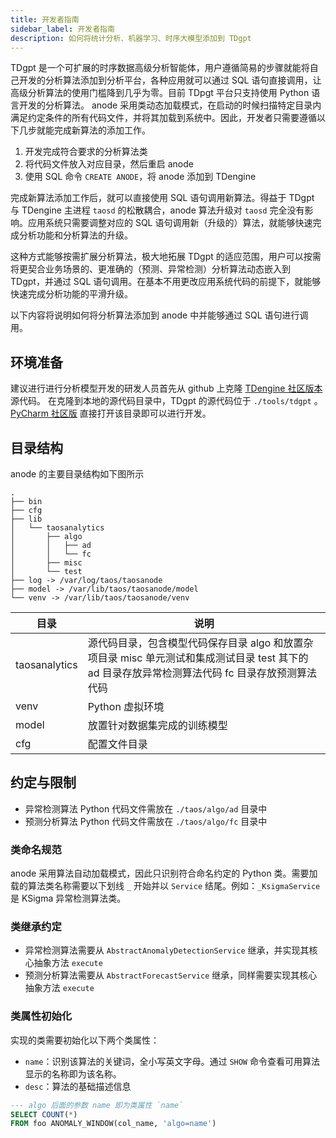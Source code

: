 ```yaml
---
title: 开发者指南
sidebar_label: 开发者指南
description: 如何将统计分析、机器学习、时序大模型添加到 TDgpt
---
```


TDgpt 是一个可扩展的时序数据高级分析智能体，用户遵循简易的步骤就能将自己开发的分析算法添加到分析平台，各种应用就可以通过 SQL 语句直接调用，让高级分析算法的使用门槛降到几乎为零。目前 TDpgt 平台只支持使用 Python 语言开发的分析算法。
anode 采用类动态加载模式，在启动的时候扫描特定目录内满足约定条件的所有代码文件，并将其加载到系统中。因此，开发者只需要遵循以下几步就能完成新算法的添加工作。

1. 开发完成符合要求的分析算法类
2. 将代码文件放入对应目录，然后重启 anode
3. 使用 SQL 命令 `CREATE ANODE`，将 anode 添加到 TDengine

完成新算法添加工作后，就可以直接使用 SQL 语句调用新算法。得益于 TDgpt 与 TDengine 主进程 `taosd` 的松散耦合，anode 算法升级对 `taosd` 完全没有影响。应用系统只需要调整对应的 SQL 语句调用新（升级的）算法，就能够快速完成分析功能和分析算法的升级。

这种方式能够按需扩展分析算法，极大地拓展 TDgpt 的适应范围，用户可以按需将更契合业务场景的、更准确的（预测、异常检测）分析算法动态嵌入到 TDgpt，并通过 SQL 语句调用。在基本不用更改应用系统代码的前提下，就能够快速完成分析功能的平滑升级。

以下内容将说明如何将分析算法添加到 anode 中并能够通过 SQL 语句进行调用。

## 环境准备

建议进行进行分析模型开发的研发人员首先从 github 上克隆 [TDengine 社区版本](https://github.com/taosdata/tdengine) 源代码。
在克隆到本地的源代码目录中，TDgpt 的源代码位于 `./tools/tdgpt` 。[PyCharm 社区版](https://www.jetbrains.com/pycharm/download)
直接打开该目录即可以进行开发。

## 目录结构

anode 的主要目录结构如下图所示

```text
.
├── bin
├── cfg
├── lib
│   └── taosanalytics
│       ├── algo
│       │   ├── ad
│       │   └── fc
│       ├── misc
│       └── test
├── log -> /var/log/taos/taosanode
├── model -> /var/lib/taos/taosanode/model
└── venv -> /var/lib/taos/taosanode/venv
```

| 目录            | 说明                                                                                    |
|---------------|---------------------------------------------------------------------------------------|
| taosanalytics | 源代码目录，包含模型代码保存目录 algo 和放置杂项目录 misc 单元测试和集成测试目录 test 其下的 ad 目录存放异常检测算法代码 fc 目录存放预测算法代码 |
| venv          | Python 虚拟环境                                                                           |
| model         | 放置针对数据集完成的训练模型                                                                        |
| cfg           | 配置文件目录                                                                                |

## 约定与限制

- 异常检测算法 Python 代码文件需放在 `./taos/algo/ad` 目录中
- 预测分析算法 Python 代码文件需放在 `./taos/algo/fc` 目录中

### 类命名规范

anode 采用算法自动加载模式，因此只识别符合命名约定的 Python 类。需要加载的算法类名称需要以下划线 `_` 开始并以 `Service` 结尾。例如：`_KsigmaService` 是 KSigma 异常检测算法类。

### 类继承约定

- 异常检测算法需要从 `AbstractAnomalyDetectionService` 继承，并实现其核心抽象方法 `execute`
- 预测分析算法需要从 `AbstractForecastService` 继承，同样需要实现其核心抽象方法 `execute`

### 类属性初始化

实现的类需要初始化以下两个类属性：

- `name`：识别该算法的关键词，全小写英文字母。通过 `SHOW` 命令查看可用算法显示的名称即为该名称。
- `desc`：算法的基础描述信息

```SQL
--- algo 后面的参数 name 即为类属性 `name`
SELECT COUNT(*)
FROM foo ANOMALY_WINDOW(col_name, 'algo=name')
```
